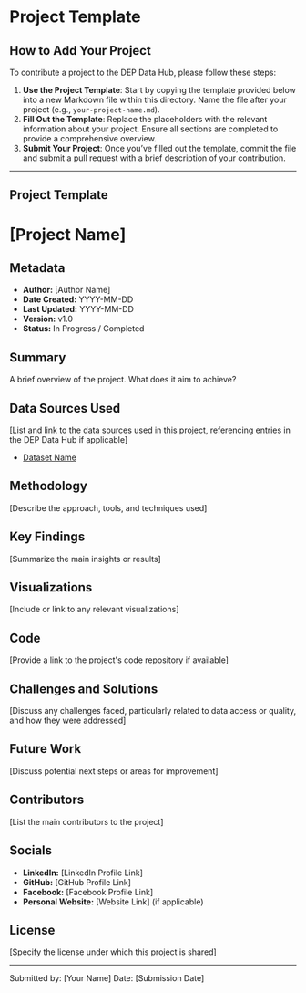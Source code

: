 # Project Template

## How to Add Your Project

To contribute a project to the DEP Data Hub, please follow these steps:

1. **Use the Project Template**: Start by copying the template provided below into a new Markdown file within this directory. Name the file after your project (e.g., `your-project-name.md`).
2. **Fill Out the Template**: Replace the placeholders with the relevant information about your project. Ensure all sections are completed to provide a comprehensive overview.
3. **Submit Your Project**: Once you’ve filled out the template, commit the file and submit a pull request with a brief description of your contribution.

---

## Project Template

# [Project Name]

## Metadata
- **Author:** [Author Name]
- **Date Created:** YYYY-MM-DD
- **Last Updated:** YYYY-MM-DD
- **Version:** v1.0
- **Status:** In Progress / Completed

## Summary
A brief overview of the project. What does it aim to achieve?

## Data Sources Used
[List and link to the data sources used in this project, referencing entries in the DEP Data Hub if applicable]
- [Dataset Name](link-to-hosted-data-page)

## Methodology
[Describe the approach, tools, and techniques used]

## Key Findings
[Summarize the main insights or results]

## Visualizations
[Include or link to any relevant visualizations]

## Code
[Provide a link to the project's code repository if available]

## Challenges and Solutions
[Discuss any challenges faced, particularly related to data access or quality, and how they were addressed]

## Future Work
[Discuss potential next steps or areas for improvement]

## Contributors
[List the main contributors to the project]

## Socials
- **LinkedIn:** [LinkedIn Profile Link]
- **GitHub:** [GitHub Profile Link]
- **Facebook:** [Facebook Profile Link]
- **Personal Website:** [Website Link] (if applicable)

## License
[Specify the license under which this project is shared]

---
Submitted by: [Your Name]
Date: [Submission Date]
